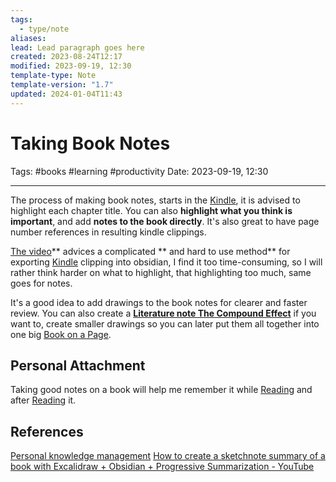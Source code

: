 ```yaml
---
tags:
  - type/note
aliases: 
lead: Lead paragraph goes here
created: 2023-08-24T12:17
modified: 2023-09-19, 12:30
template-type: Note
template-version: "1.7"
updated: 2024-01-04T11:43
---
```


# Taking Book Notes

Tags: #books #learning #productivity
Date: 2023-09-19, 12:30

---

The process of making book notes, starts in the [Kindle](Kindle), it is advised to highlight each chapter title. You can also **highlight what you think is important**, and add **notes to the book directly**. It's also great to have page number references in resulting kindle clippings. 

[The video](https://www.youtube.com/watch?v=n3dbH2c3l0M)** advices a complicated ** and hard to use method** for exporting [Kindle](Kindle) clipping into obsidian, I find it too time-consuming, so I will rather think harder on what to highlight, that highlighting too much, same goes for notes. 

It's a good idea to add drawings to the book notes for clearer and faster review. You can also create a **[Literature note The Compound Effect](Literature%20note%20The%20Compound%20Effect.md)** if you want to, create smaller drawings so you can later put them all together into one big [Book on a Page](Book%20on%20a%20Page).

## Personal Attachment

Taking good notes on a book will help me remember it while [Reading](Reading.md) and after [Reading](Reading.md) it. 

## References

[Personal knowledge management](../SLIP-BOX/Personal%20knowledge%20management.md)
[How to create a sketchnote summary of a book with Excalidraw + Obsidian + Progressive Summarization - YouTube](https://www.youtube.com/watch?v=n3dbH2c3l0M)
